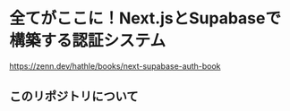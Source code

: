 # 全てがここに！Next.jsとSupabaseで構築する認証システム

https://zenn.dev/hathle/books/next-supabase-auth-book


## このリポジトリについて